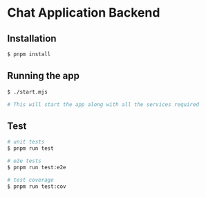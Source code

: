 # Chat Application Backend

## Installation

```bash
$ pnpm install
```

## Running the app

```bash
$ ./start.mjs

# This will start the app along with all the services required
```

## Test

```bash
# unit tests
$ pnpm run test

# e2e tests
$ pnpm run test:e2e

# test coverage
$ pnpm run test:cov
```
